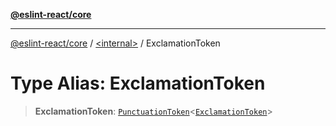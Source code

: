 [**@eslint-react/core**](../../README.md)

***

[@eslint-react/core](../../README.md) / [\<internal\>](../README.md) / ExclamationToken

# Type Alias: ExclamationToken

> **ExclamationToken**: [`PunctuationToken`](../interfaces/PunctuationToken.md)\<[`ExclamationToken`](../enumerations/SyntaxKind.md#exclamationtoken)\>
